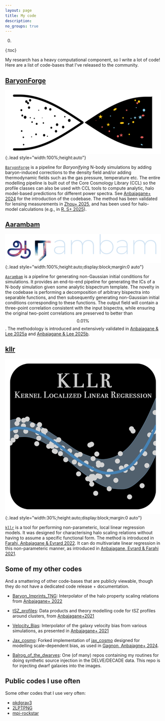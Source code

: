 ```yaml
---
layout: page
title: My code
description:
no_groups: true
---
```


0. 
{:toc}

My research has a heavy computational component, so I write a lot of code! Here are a list of code-bases that I've released to the community.

## [BaryonForge](https://github.com/DhayaaAnbajagane/BaryonForge)

![](/assets/img/code/BaryonForge.png){:.lead style="width:100%;height:auto"}


[`BaryonForge`](https://github.com/DhayaaAnbajagane/BaryonForge) is a pipeline for *Baryonifying* N-body simulations by adding baryon-induced corrections to the density field and/or adding thermodynamic fields such as the gas pressure, temperature etc. The entire modelling pipeline is built out of the Core Cosmology Library (CCL) so the profile classes can also be used with CCL tools to compute analytic, halo model-based predictions for different power spectra. See [Anbajagane+ 2024](https://arxiv.org/abs/2409.03822) for the introduction of the codebase. The method has been validated for lensing measurements in [Zhou+ 2025](https://arxiv.org/abs/2505.07949), and has been used for halo-model calculations (e.g., in [R. S+ 2025](https://arxiv.org/abs/2507.13317)).


## [Aarambam](https://github.com/DhayaaAnbajagane/Aarambam)

![](/assets/img/code/Aarambam.png){:.lead style="width:100%;height:auto;display:block;margin:0 auto"}


[`Aarambam`](https://github.com/DhayaaAnbajagane/Aarambam) is a pipeline for generating non-Gaussian initial conditions for simulations. It provides an end-to-end pipeline for generating the ICs of a N-body simulation given some analytic bispectrum template. The novelty in the codebase is performing a decomposition of arbitrary bispectra into separable functions, and then subsequently generating non-Gaussian initial conditions corresponding to these functions. The output field will contain a three-point correlation consistent with the input bispectra, while ensuring the original two-point correlations are preserved to better than $$0.01\%$$. The methodology is introduced and extensively validated in [Anbajagane & Lee 2025a]() and [Anbajagane & Lee 2025b]().


## [kllr](https://github.com/afarahi/kllr)

![](/assets/img/code/KLLR.png){:.lead style="width:30%;height:auto;display:block;margin:0 auto"}


[`kllr`](https://github.com/afarahi/kllr) is a tool for performing non-parameteric, local linear regression models. It was designed for characterising halo scaling relations without having to assume a specific functional form. The method is introduced in [Farahi, Anbajagane & Evrard 2022](https://arxiv.org/abs/2202.09903). It can do multivariate linear regression in this non-parameteric manner, as introduced in [Anbajagane, Evrard & Farahi 2021](https://arxiv.org/abs/2109.02713).


## Some of my other codes

And a smattering of other code-bases that are publicly viewable, though they do not have a dedicated code release + documentation.

* [Baryon_Imprints_TNG](https://github.com/DhayaaAnbajagane/Baryon_Imprints_TNG): Interpolator of the halo property scaling relations from [Anbajagane+ 2022](https://arxiv.org/abs/2109.02713)


* [tSZ_profiles](https://github.com/DhayaaAnbajagane/tSZ_Profiles): Data products and theory modelling code for tSZ profiles around clusters, from [Anbajagane+2021](https://arxiv.org/abs/2111.04778)


* [Velocity_Bias](https://github.com/DhayaaAnbajagane/VelocityBias): Interpolator of the galaxy velocity bias from various simulations, as presented in [Anbajagane+ 2021](https://arxiv.org/abs/2110.01683)


* [Jax_cosmo](https://github.com/DhayaaAnbajagane/jax_cosmo): Forked implementation of [jax_cosmo](https://github.com/DifferentiableUniverseInitiative/jax_cosmo) designed for modelling scale-dependent bias, as used in [Gagnon, Anbajagne+ 2024](https://arxiv.org/abs/2312.16289).


* [Balrog_of_the_dwarves](https://github.com/DhayaaAnbajagane/Balrog_of_the_dwarves): One (of many) repos containing my routines for doing synthetic source injection in the DELVE/DECADE data. This repo is for injecting dwarf galaxies into the images.

## Public codes I use often

Some other codes that I use very often:

* [pkdgrav3](https://bitbucket.org/dpotter/pkdgrav3/)
* [2LPTPNG](https://github.com/dsjamieson/2LPTPNG)
* [mpi-rockstar](https://github.com/Tomoaki-Ishiyama/mpi-rockstar) 